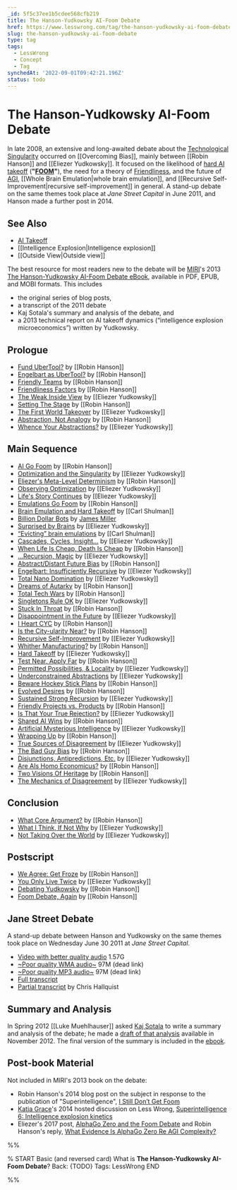```yaml
---
_id: 5f5c37ee1b5cdee568cfb219
title: The Hanson-Yudkowsky AI-Foom Debate
href: https://www.lesswrong.com/tag/the-hanson-yudkowsky-ai-foom-debate
slug: the-hanson-yudkowsky-ai-foom-debate
type: tag
tags:
  - LessWrong
  - Concept
  - Tag
synchedAt: '2022-09-01T09:42:21.196Z'
status: todo
---
```


# The Hanson-Yudkowsky AI-Foom Debate

In late 2008, an extensive and long-awaited debate about the [Technological Singularity](https://wiki.lesswrong.com/wiki/Technological_Singularity) occurred on [[Overcoming Bias]], mainly between [[Robin Hanson]] and [[Eliezer Yudkowsky]]. It focused on the likelihood of [hard AI takeoff](https://wiki.lesswrong.com/wiki/hard_takeoff) (**"**[**FOOM**](https://wiki.lesswrong.com/wiki/FOOM)**"**), the need for a theory of [Friendliness](https://wiki.lesswrong.com/wiki/Friendly_AI), and the future of [AGI](https://wiki.lesswrong.com/wiki/AGI), [[Whole Brain Emulation|whole brain emulation]], and [[Recursive Self-Improvement|recursive self-improvement]] in general. A stand-up debate on the same themes took place at *Jane Street Capital* in June 2011, and Hanson made a further post in 2014.

## See Also

- [AI Takeoff](/tag/ai-takeoff)
- [[Intelligence Explosion|Intelligence explosion]]
- [[Outside View|Outside view]]

The best resource for most readers new to the debate will be [MIRI](https://wiki.lesswrong.com/wiki/MIRI)'s 2013 [The Hanson-Yudkowsky AI-Foom Debate eBook](http://intelligence.org/ai-foom-debate/), available in PDF, EPUB, and MOBI formats. This includes

- the original series of blog posts,
- a transcript of the 2011 debate
- Kaj Sotala's summary and analysis of the debate, and
- a 2013 technical report on AI takeoff dynamics (“intelligence explosion microeconomics”) written by Yudkowsky.

## Prologue

- [Fund UberTool?](http://www.overcomingbias.com/2008/11/fund-ubertool.html) by [[Robin Hanson]]
- [Engelbart as UberTool?](http://www.overcomingbias.com/2008/11/engelbarts-uber.html) by [[Robin Hanson]]
- [Friendly Teams](http://www.overcomingbias.com/2008/11/englebart-not-r.html) by [[Robin Hanson]]
- [Friendliness Factors](http://www.overcomingbias.com/2008/11/friendliness-fa.html) by [[Robin Hanson]]
- [The Weak Inside View](http://lesswrong.com/lw/vz/the_weak_inside_view/) by [[Eliezer Yudkowsky]]
- [Setting The Stage](http://www.overcomingbias.com/2008/11/setting-the-sta.html) by [[Robin Hanson]]
- [The First World Takeover](http://lesswrong.com/lw/w0/the_first_world_takeover/) by [[Eliezer Yudkowsky]]
- [Abstraction, Not Analogy](http://www.overcomingbias.com/2008/11/abstraction-vs.html) by [[Robin Hanson]]
- [Whence Your Abstractions?](http://lesswrong.com/lw/w1/whence_your_abstractions/) by [[Eliezer Yudkowsky]]

## Main Sequence

- [AI Go Foom](http://www.overcomingbias.com/2008/11/ai-go-foom.html) by [[Robin Hanson]]
- [Optimization and the Singularity](http://lesswrong.com/lw/rk/optimization_and_the_singularity/) by [[Eliezer Yudkowsky]]
- [Eliezer's Meta-Level Determinism](http://www.overcomingbias.com/2008/06/eliezers-meta-l.html) by [[Robin Hanson]]
- [Observing Optimization](http://lesswrong.com/lw/w2/observing_optimization/) by [[Eliezer Yudkowsky]]
- [Life's Story Continues](http://lesswrong.com/lw/w3/lifes_story_continues/) by [[Eliezer Yudkowsky]]
- [Emulations Go Foom](http://www.overcomingbias.com/2008/11/emulations-go-f.html) by [[Robin Hanson]]
- [Brain Emulation and Hard Takeoff](http://www.overcomingbias.com/2008/11/brain-emulation.html) by [[Carl Shulman]]
- [Billion Dollar Bots](http://www.overcomingbias.com/2008/11/billion-dollar.html) by [James Miller](https://wiki.lesswrong.com/wiki/James_Miller)
- [Surprised by Brains](http://lesswrong.com/lw/w4/surprised_by_brains/) by [[Eliezer Yudkowsky]]
- [“Evicting” brain emulations](http://www.overcomingbias.com/2008/11/suppose-that-ro.html) by [[Carl Shulman]]
- [Cascades, Cycles, Insight...](http://lesswrong.com/lw/w5/cascades_cycles_insight/) by [[Eliezer Yudkowsky]]
- [When Life Is Cheap, Death Is Cheap](http://www.overcomingbias.com/2008/11/when-life-is-ch.html) by [[Robin Hanson]]
- [...Recursion, Magic](http://lesswrong.com/lw/w6/recursion_magic/) by [[Eliezer Yudkowsky]]
- [Abstract/Distant Future Bias](http://www.overcomingbias.com/2008/11/abstractdistant.html) by [[Robin Hanson]]
- [Engelbart: Insufficiently Recursive](http://lesswrong.com/lw/w8/engelbart_insufficiently_recursive/) by [[Eliezer Yudkowsky]]
- [Total Nano Domination](http://lesswrong.com/lw/w9/total_nano_domination/) by [[Eliezer Yudkowsky]]
- [Dreams of Autarky](http://www.overcomingbias.com/2008/11/dreams-of-autar.html) by [[Robin Hanson]]
- [Total Tech Wars](http://www.overcomingbias.com/2008/11/total-tech-wars.html) by [[Robin Hanson]]
- [Singletons Rule OK](http://lesswrong.com/lw/wc/singletons_rule_ok/) by [[Eliezer Yudkowsky]]
- [Stuck In Throat](http://www.overcomingbias.com/2008/11/stuck-in-throat.html) by [[Robin Hanson]]
- [Disappointment in the Future](http://lesswrong.com/lw/wd/disappointment_in_the_future/) by [[Eliezer Yudkowsky]]
- [I Heart CYC](http://www.overcomingbias.com/2008/12/i-heart-cyc.html) by [[Robin Hanson]]
- [Is the City-ularity Near?](http://www.overcomingbias.com/2010/02/is-the-city-ularity-near.html) by [[Robin Hanson]]
- [Recursive Self-Improvement](http://lesswrong.com/lw/we/recursive_selfimprovement/) by [[Eliezer Yudkowsky]]
- [Whither Manufacturing?](http://www.overcomingbias.com/2008/12/whither-manufac.html) by [[Robin Hanson]]
- [Hard Takeoff](http://lesswrong.com/lw/wf/hard_takeoff/) by [[Eliezer Yudkowsky]]
- [Test Near, Apply Far](http://www.overcomingbias.com/2008/12/test-near-apply.html) by [[Robin Hanson]]
- [Permitted Possibilities, & Locality](http://lesswrong.com/lw/wg/permitted_possibilities_locality/) by [[Eliezer Yudkowsky]]
- [Underconstrained Abstractions](http://lesswrong.com/lw/wh/underconstrained_abstractions/) by [[Eliezer Yudkowsky]]
- [Beware Hockey Stick Plans](http://www.overcomingbias.com/2008/12/beware-hockey-s.html) by [[Robin Hanson]]
- [Evolved Desires](http://www.overcomingbias.com/2008/12/evolved-desires.html) by [[Robin Hanson]]
- [Sustained Strong Recursion](http://lesswrong.com/lw/wi/sustained_strong_recursion/) by [[Eliezer Yudkowsky]]
- [Friendly Projects vs. Products](http://www.overcomingbias.com/2008/12/friendly-projec.html) by [[Robin Hanson]]
- [Is That Your True Rejection?](http://lesswrong.com/lw/wj/is_that_your_true_rejection/) by [[Eliezer Yudkowsky]]
- [Shared AI Wins](http://www.overcomingbias.com/2008/12/shared-ai-wins.html) by [[Robin Hanson]]
- [Artificial Mysterious Intelligence](http://lesswrong.com/lw/wk/artificial_mysterious_intelligence/) by [[Eliezer Yudkowsky]]
- [Wrapping Up](http://www.overcomingbias.com/2008/12/wrapping-up.html) by [[Robin Hanson]]
- [True Sources of Disagreement](http://lesswrong.com/lw/wl/true_sources_of_disagreement/) by [[Eliezer Yudkowsky]]
- [The Bad Guy Bias](http://www.overcomingbias.com/2008/12/the-bad-guy-bia.html) by [[Robin Hanson]]
- [Disjunctions, Antipredictions, Etc.](http://lesswrong.com/lw/wm/disjunctions_antipredictions_etc/) by [[Eliezer Yudkowsky]]
- [Are AIs Homo Economicus?](http://www.overcomingbias.com/2008/12/are-ais-homo-ec.html) by [[Robin Hanson]]
- [Two Visions Of Heritage](http://www.overcomingbias.com/2008/12/two-visions-of.html) by [[Robin Hanson]]
- [The Mechanics of Disagreement](http://lesswrong.com/lw/wo/the_mechanics_of_disagreement/) by [[Eliezer Yudkowsky]]

## Conclusion

- [What Core Argument?](http://www.overcomingbias.com/2008/12/what-core-argument.html) by [[Robin Hanson]]
- [What I Think, If Not Why](http://lesswrong.com/lw/wp/what_i_think_if_not_why/) by [[Eliezer Yudkowsky]]
- [Not Taking Over the World](http://lesswrong.com/lw/wt/not_taking_over_the_world/) by [[Eliezer Yudkowsky]]

## Postscript

- [We Agree: Get Froze](http://www.overcomingbias.com/2008/12/we-agree-get-froze.html) by [[Robin Hanson]]
- [You Only Live Twice](http://lesswrong.com/lw/wq/you_only_live_twice/) by [[Eliezer Yudkowsky]]
- [Debating Yudkowsky](http://www.overcomingbias.com/2011/07/debating-yudkowsky.html) by [[Robin Hanson]]
- [Foom Debate, Again](http://www.overcomingbias.com/2013/02/foom-debate-again.html) by [[Robin Hanson]]

## Jane Street Debate

A stand-up debate between Hanson and Yudkowsky on the same themes took place on Wednesday June 30 2011 at *Jane Street Capital*.

- [Video with better quality audio](http://hanson.gmu.edu/ppt/JaneStreetDebate2011vid.wmv) 1.57G
- [~Poor quality WMA audio~](http://hanson.gmu.edu/ppt/JaneStreetDebate2011.WMA) 97M (dead link)
- [~Poor quality MP3 audio~](http://hanson.gmu.edu/ppt/JaneStreetDebate2011.mp3) 97M (dead link)
- [Full transcript](https://docs.google.com/document/pub?id=17yLL7B7yRrhV3J9NuiVuac3hNmjeKTVHnqiEa6UQpJk)
- [Partial transcript](http://lesswrong.com/lw/bug/partial_transcript_of_the_hansonyudkowsky_june/) by Chris Hallquist

## Summary and Analysis

In Spring 2012 [[Luke Muehlhauser]] asked [Kaj Sotala](https://wiki.lesswrong.com/wiki/Kaj_Sotala) to write a summary and analysis of the debate; he made a [draft of that analysis](http://lesswrong.com/lw/fih/a_summary_of_the_hansonyudkowsky_foom_debate/) available in November 2012. The final version of the summary is included in the [ebook](https://intelligence.org/ai-foom-debate/).

## Post-book Material

Not included in MIRI's 2013 book on the debate:

- Robin Hanson's 2014 blog post on the subject in response to the publication of "Superintelligence", [I Still Don’t Get Foom](http://www.overcomingbias.com/2014/07/30855.html)
- [Katja Grace](https://wiki.lesswrong.com/wiki/Katja_Grace)'s 2014 hosted discussion on Less Wrong, [Superintelligence 6: Intelligence explosion kinetics](http://lesswrong.com/r/discussion/lw/l4e/superintelligence_6_intelligence_explosion/)
- Eliezer's 2017 post, [AlphaGo Zero and the Foom Debate](https://intelligence.org/2017/10/20/alphago/) and Robin Hanson's reply, [What Evidence Is AlphaGo Zero Re AGI Complexity?](https://www.lesserwrong.com/posts/D3NspiH2nhKA6B2PE/what-evidence-is-alphago-zero-re-agi-complexity)


%%

% START
Basic (and reversed card)
What is **The Hanson-Yudkowsky AI-Foom Debate**?
Back: {TODO}
Tags: LessWrong
END
<!--ID: 1663156964600-->


%%
	
